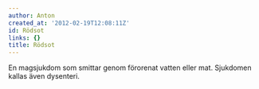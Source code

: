 ```yaml
---
author: Anton
created_at: '2012-02-19T12:08:11Z'
id: Rödsot
links: {}
title: Rödsot
---
```


En magsjukdom som smittar genom föro­renat vatten eller mat. Sjukdomen kallas även dysenteri.
